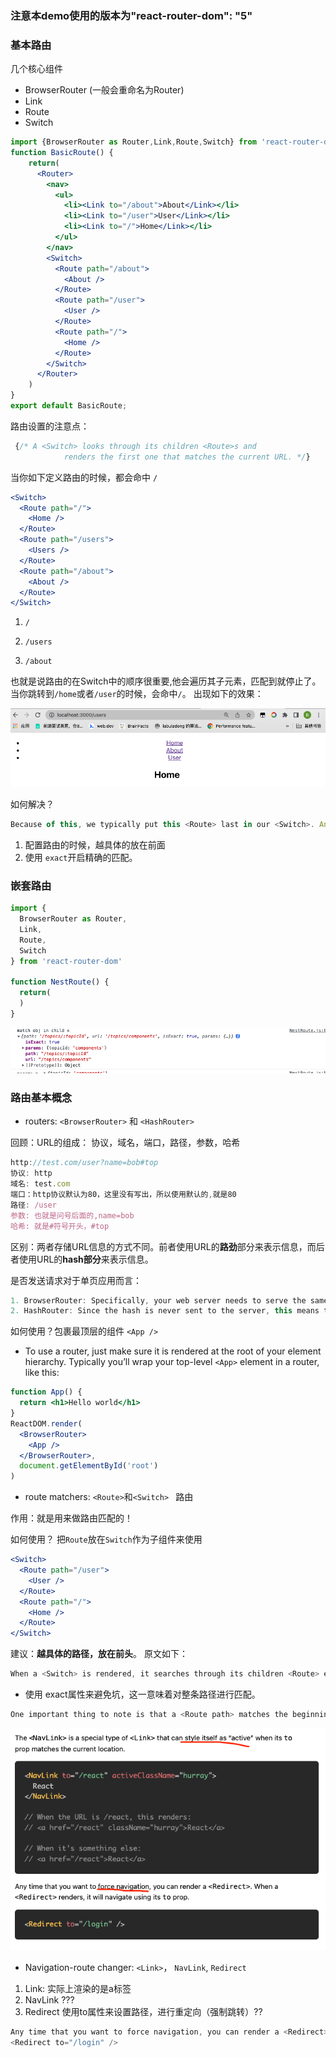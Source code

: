 ### 注意本demo使用的版本为"react-router-dom": "5"
### 基本路由
几个核心组件
- BrowserRouter (一般会重命名为Router)
- Link
- Route
- Switch
```jsx
import {BrowserRouter as Router,Link,Route,Switch} from 'react-router-dom'
function BasicRoute() {
  	return(
      <Router>
        <nav>
          <ul>
            <li><Link to="/about">About</Link></li>
            <li><Link to="/user">User</Link></li>
            <li><Link to="/">Home</Link></li>
          </ul>
        </nav>
        <Switch>
          <Route path="/about">
            <About />
          </Route>
          <Route path="/user">
            <User />
          </Route>
          <Route path="/">
            <Home />
          </Route>
        </Switch>
      </Router>
    )
}
export default BasicRoute;
```



路由设置的注意点：

```jsx
 {/* A <Switch> looks through its children <Route>s and
            renders the first one that matches the current URL. */}
```

当你如下定义路由的时候，都会命中 `/`

```jsx
<Switch>
  <Route path="/">
    <Home />
  </Route>
  <Route path="/users">
    <Users />
  </Route>
  <Route path="/about">
    <About />
  </Route>
</Switch>
```



1. `/`

2. `/users`

3. `/about`

也就是说路由的在Switch中的顺序很重要,他会遍历其子元素，匹配到就停止了。当你跳转到`/home`或者`/user`的时候，会命中`/`。 出现如下的效果：

![image-20220318111753957](./src/img/image-20220318111753957.png)

如何解决？	

```js
Because of this, we typically put this <Route> last in our <Switch>. Another possible solution is to use <Route exact path="/"> which does match the entire URL.
```

1. 配置路由的时候，越具体的放在前面
2. 使用 `exact`开启精确的匹配。

### 嵌套路由

```js
import {
  BrowserRouter as Router,
  Link,
  Route,
  Switch
} from 'react-router-dom'

function NestRoute() {
  return(
  )
}
```



![image-20220318133649690](./src/img/image-20220318133649690.png)

### 路由基本概念
- routers: `<BrowserRouter>` 和 `<HashRouter>`

回顾：URL的组成： 协议，域名，端口，路径，参数，哈希

```js
http://test.com/user?name=bob#top
协议: http
域名: test.com
端口：http协议默认为80，这里没有写出，所以使用默认的,就是80
路径: /user
参数: 也就是问号后面的,name=bob
哈希: 就是#符号开头，#top
```

区别：两者存储URL信息的方式不同。前者使用URL的**路劲**部分来表示信息，而后者使用URL的**hash部分**来表示信息。

是否发送请求对于单页应用而言：

```js
1. BrowserRouter: Specifically, your web server needs to serve the same page at all URLs that are managed client-side by React Router. url改变，因此会发送请求，需要服务端来配合
2. HashRouter: Since the hash is never sent to the server, this means that no special server configuration is needed. 不会发送请求
```

如何使用？包裹最顶层的组件 `<App />`

- To use a router, just make sure it is rendered at the root of your element hierarchy. Typically you’ll wrap your top-level `<App>` element in a router, like this:

```jsx
function App() {
  return <h1>Hello world</h1>
}
ReactDOM.render(
  <BrowserRouter>
    <App />
  </BrowserRouter>,
  document.getElementById('root')
)
```



- route matchers: `<Route>`和`<Switch> ` 路由

作用：就是用来做路由匹配的！

如何使用？ 把`Route`放在`Switch`作为子组件来使用

```jsx
<Switch>
  <Route path="/user">
    <User />
  </Route>
  <Route path="/">
    <Home />
  </Route>
</Switch>
```

建议：**越具体的路径，放在前头**。 原文如下：

```js
When a <Switch> is rendered, it searches through its children <Route> elements to find one whose path matches the current URL. When it finds one, it renders that <Route> and ignores all others. This means that you should put <Route>s with more specific (typically longer) paths before less-specific ones.
```

- 使用 exact属性来避免坑，这一意味着对整条路径进行匹配。

```js
One important thing to note is that a <Route path> matches the beginning of the URL, not the whole thing. So a <Route path="/"> will always match the URL. Because of this, we typically put this <Route> last in our <Switch>. Another possible solution is to use <Route exact path="/"> which does match the entire URL.
```



![image-20220318160040286](./src/img/image-20220318160040286.png)

- Navigation-route changer: `<Link>`， `NavLink`, `Redirect`

1. Link: 实际上渲染的是a标签
2. NavLink ???
3. Redirect 使用to属性来设置路径，进行重定向（强制跳转）??

```js
Any time that you want to force navigation, you can render a <Redirect>. When a <Redirect> renders, it will navigate using its to prop.
<Redirect to="/login" />
```

